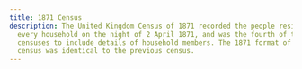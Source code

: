 ```yaml
---
title: 1871 Census
description: The United Kingdom Census of 1871 recorded the people residing in
  every household on the night of 2 April 1871, and was the fourth of the UK
  censuses to include details of household members. The 1871 format of the
  census was identical to the previous census.
---
```

